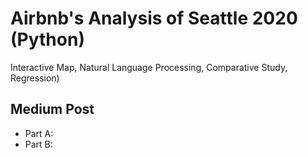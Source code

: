 # Airbnb's Analysis of Seattle 2020 (Python)
Interactive Map, Natural Language Processing, Comparative Study, Regression)

## Medium Post
- Part A: 
- Part B: 
